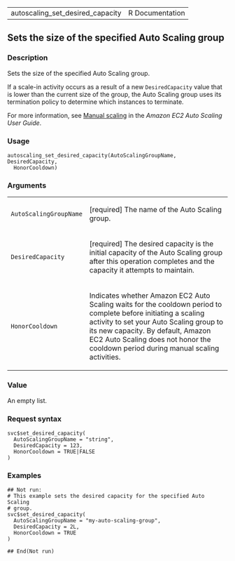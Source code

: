<table style="width: 100%;">
<tbody>
<tr class="odd">
<td>autoscaling_set_desired_capacity</td>
<td style="text-align: right;">R Documentation</td>
</tr>
</tbody>
</table>

## Sets the size of the specified Auto Scaling group

### Description

Sets the size of the specified Auto Scaling group.

If a scale-in activity occurs as a result of a new `DesiredCapacity`
value that is lower than the current size of the group, the Auto Scaling
group uses its termination policy to determine which instances to
terminate.

For more information, see [Manual
scaling](https://docs.aws.amazon.com/autoscaling/ec2/userguide/as-manual-scaling.html)
in the *Amazon EC2 Auto Scaling User Guide*.

### Usage

    autoscaling_set_desired_capacity(AutoScalingGroupName, DesiredCapacity,
      HonorCooldown)

### Arguments

<table>
<colgroup>
<col style="width: 35%" />
<col style="width: 65%" />
</colgroup>
<tbody>
<tr class="odd">
<td><code
id="autoscaling_set_desired_capacity_:_AutoScalingGroupName">AutoScalingGroupName</code></td>
<td><p>[required] The name of the Auto Scaling group.</p></td>
</tr>
<tr class="even">
<td><code
id="autoscaling_set_desired_capacity_:_DesiredCapacity">DesiredCapacity</code></td>
<td><p>[required] The desired capacity is the initial capacity of the
Auto Scaling group after this operation completes and the capacity it
attempts to maintain.</p></td>
</tr>
<tr class="odd">
<td><code
id="autoscaling_set_desired_capacity_:_HonorCooldown">HonorCooldown</code></td>
<td><p>Indicates whether Amazon EC2 Auto Scaling waits for the cooldown
period to complete before initiating a scaling activity to set your Auto
Scaling group to its new capacity. By default, Amazon EC2 Auto Scaling
does not honor the cooldown period during manual scaling
activities.</p></td>
</tr>
</tbody>
</table>

### Value

An empty list.

### Request syntax

    svc$set_desired_capacity(
      AutoScalingGroupName = "string",
      DesiredCapacity = 123,
      HonorCooldown = TRUE|FALSE
    )

### Examples

    ## Not run: 
    # This example sets the desired capacity for the specified Auto Scaling
    # group.
    svc$set_desired_capacity(
      AutoScalingGroupName = "my-auto-scaling-group",
      DesiredCapacity = 2L,
      HonorCooldown = TRUE
    )

    ## End(Not run)
